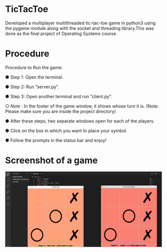 # TicTacToe
Developed a multiplayer multithreaded tic-tac-toe game in python3 using the pygame module along with the socket and threading library.This was done as the final project of Operating Systems course.

# Procedure 

Procedure to Run the game:

  ● Step 1:​ Open the terminal.
  
  ● Step 2:​ Run “​server.py​”.
  
  ● Step 3:​ Open another terminal and run “​client.py​”.
  
  ○ *Note* : In the footer of the game window, it shows whose turn it is. (​Note:​ Please make sure you are inside the project directory)

  ● After these steps, two separate windows open for each of the players. 

  ● Click on the box in which you want to place your symbol. 

  ● Follow the prompts in the status bar and enjoy!
  
# Screenshot of a game 
  
  ![Alt text](GameScreenshot.png)


